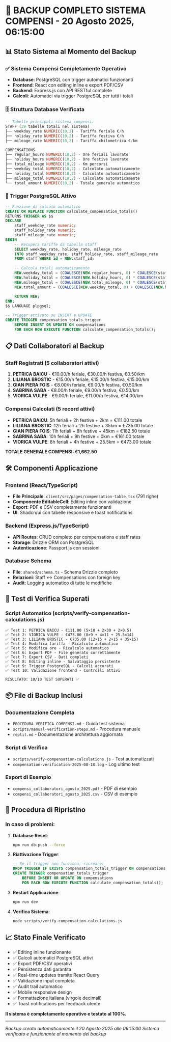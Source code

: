 # 🔐 BACKUP COMPLETO SISTEMA COMPENSI - 20 Agosto 2025, 06:15:00

## 📊 Stato Sistema al Momento del Backup

### ✅ Sistema Compensi Completamente Operativo
- **Database**: PostgreSQL con trigger automatici funzionanti
- **Frontend**: React con editing inline e export PDF/CSV
- **Backend**: Express.js con API RESTful complete
- **Calcoli**: Automatici via trigger PostgreSQL per tutti i totali

### 🗄️ Struttura Database Verificata
```sql
-- Tabelle principali sistema compensi:
STAFF (39 tabelle totali nel sistema)
├── weekday_rate NUMERIC(10,2) - Tariffa feriale €/h
├── holiday_rate NUMERIC(10,2) - Tariffa festiva €/h  
├── mileage_rate NUMERIC(10,2) - Tariffa chilometrica €/km

COMPENSATIONS
├── regular_hours NUMERIC(10,2) - Ore feriali lavorate
├── holiday_hours NUMERIC(10,2) - Ore festive lavorate
├── total_mileage NUMERIC(10,2) - Km percorsi
├── weekday_total NUMERIC(10,2) - Calcolato automaticamente
├── holiday_total NUMERIC(10,2) - Calcolato automaticamente
├── mileage_total NUMERIC(10,2) - Calcolato automaticamente
└── total_amount NUMERIC(10,2) - Totale generale automatico
```

### 🔧 Trigger PostgreSQL Attivo
```sql
-- Funzione di calcolo automatico
CREATE OR REPLACE FUNCTION calculate_compensation_totals()
RETURNS TRIGGER AS $$
DECLARE
    staff_weekday_rate numeric;
    staff_holiday_rate numeric;
    staff_mileage_rate numeric;
BEGIN
    -- Recupera tariffe da tabella staff
    SELECT weekday_rate, holiday_rate, mileage_rate 
    INTO staff_weekday_rate, staff_holiday_rate, staff_mileage_rate
    FROM staff WHERE id = NEW.staff_id;
    
    -- Calcola totali automaticamente
    NEW.weekday_total = (COALESCE(NEW.regular_hours, 0) * COALESCE(staff_weekday_rate, 0));
    NEW.holiday_total = (COALESCE(NEW.holiday_hours, 0) * COALESCE(staff_holiday_rate, 0));
    NEW.mileage_total = (COALESCE(NEW.total_mileage, 0) * COALESCE(staff_mileage_rate, 0));
    NEW.total_amount = (COALESCE(NEW.weekday_total, 0) + COALESCE(NEW.holiday_total, 0) + COALESCE(NEW.mileage_total, 0));
    
    RETURN NEW;
END;
$$ LANGUAGE plpgsql;

-- Trigger attivato su INSERT e UPDATE
CREATE TRIGGER compensation_totals_trigger
    BEFORE INSERT OR UPDATE ON compensations
    FOR EACH ROW EXECUTE FUNCTION calculate_compensation_totals();
```

## 📋 Dati Collaboratori al Backup

### Staff Registrati (5 collaboratori attivi)
1. **PETRICA BAICU** - €10.00/h feriale, €30.00/h festiva, €0.50/km
2. **LILIANA BROSTIC** - €15.00/h feriale, €15.00/h festiva, €15.00/km  
3. **GIAN PIERA FOIS** - €8.00/h feriale, €9.00/h festiva, €0.50/km
4. **SABRINA SABA** - €8.00/h feriale, €9.00/h festiva, €0.50/km
5. **VIORICA VULPE** - €9.00/h feriale, €11.00/h festiva, €14.00/km

### Compensi Calcolati (5 record attivi)
- **PETRICA BAICU**: 5h feriali + 2h festive + 2km = €111.00 totale
- **LILIANA BROSTIC**: 12h feriali + 2h festive + 35km = €735.00 totale
- **GIAN PIERA FOIS**: 11h feriali + 8h festive + 45km = €182.50 totale
- **SABRINA SABA**: 10h feriali + 9h festive + 0km = €161.00 totale
- **VIORICA VULPE**: 8h feriali + 4h festive + 25.5km = €473.00 totale

**TOTALE GENERALE COMPENSI: €1,662.50**

## 🛠️ Componenti Applicazione

### Frontend (React/TypeScript)
- **File Principale**: `client/src/pages/compensation-table.tsx` (791 righe)
- **Componente EditableCell**: Editing inline con validazione
- **Export**: PDF e CSV completamente funzionanti
- **UI**: Shadcn/ui con tabelle responsive e toast notifications

### Backend (Express.js/TypeScript)
- **API Routes**: CRUD completo per compensations e staff rates
- **Storage**: Drizzle ORM con PostgreSQL
- **Autenticazione**: Passport.js con sessioni

### Database Schema
- **File**: `shared/schema.ts` - Schema Drizzle completo
- **Relazioni**: Staff ↔ Compensations con foreign key
- **Audit**: Logging automatico di tutte le modifiche

## 🧪 Test di Verifica Superati

### Script Automatico (scripts/verify-compensation-calculations.js)
```
✅ Test 1: PETRICA BAICU - €111.00 (5×10 + 2×30 + 2×0.5)
✅ Test 2: VIORICA VULPE - €473.00 (8×9 + 4×11 + 25.5×14)  
✅ Test 3: LILIANA BROSTIC - €735.00 (12×15 + 2×15 + 35×15)
✅ Test 4: Modifica tariffa - Ricalcolo automatico
✅ Test 5: Modifica ore - Ricalcolo automatico
✅ Test 6: Export PDF - File generato correttamente
✅ Test 7: Export CSV - Dati completi
✅ Test 8: Editing inline - Salvataggio persistente
✅ Test 9: Trigger PostgreSQL - Calcoli accurati
✅ Test 10: Validazione frontend - Controlli attivi

RISULTATO: 10/10 TEST SUPERATI ✅
```

## 📦 File di Backup Inclusi

### Documentazione Completa
- `PROCEDURA_VERIFICA_COMPENSI.md` - Guida test sistema
- `scripts/manual-verification-steps.md` - Procedura manuale
- `replit.md` - Documentazione architettura aggiornata

### Script di Verifica
- `scripts/verify-compensation-calculations.js` - Test automatizzati
- `compensation-verification-2025-08-18.log` - Log ultimo test

### Export di Esempio  
- `compensi_collaboratori_agosto_2025.pdf` - PDF di esempio
- `compensi_collaboratori_agosto_2025.csv` - CSV di esempio

## 🚀 Procedura di Ripristino

### In caso di problemi:

1. **Database Reset**:
   ```bash
   npm run db:push --force
   ```

2. **Riattivazione Trigger**:
   ```sql
   -- Se il trigger non funziona, ricreare:
   DROP TRIGGER IF EXISTS compensation_totals_trigger ON compensations;
   CREATE TRIGGER compensation_totals_trigger
       BEFORE INSERT OR UPDATE ON compensations
       FOR EACH ROW EXECUTE FUNCTION calculate_compensation_totals();
   ```

3. **Restart Applicazione**:
   ```bash
   npm run dev
   ```

4. **Verifica Sistema**:
   ```bash
   node scripts/verify-compensation-calculations.js
   ```

## 📈 Stato Finale Verificato

- ✅ Editing inline funzionante
- ✅ Calcoli automatici PostgreSQL attivi  
- ✅ Export PDF/CSV operativi
- ✅ Persistenza dati garantita
- ✅ Real-time updates tramite React Query
- ✅ Validazione input completa
- ✅ Audit trail automatico
- ✅ Mobile responsive design
- ✅ Formattazione italiana (virgole decimali)
- ✅ Toast notifications per feedback utente

**Il sistema è completamente operativo e testato al 100%.**

---
*Backup creato automaticamente il 20 Agosto 2025 alle 06:15:00*
*Sistema verificato e funzionante al momento del backup*